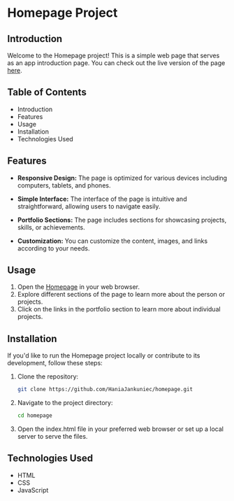 # Homepage Project

## Introduction

Welcome to the Homepage project! This is a simple web page that serves as an app introduction page. You can check out the live version of the page [here](https://haniajankuniec.github.io/homepage/).

## Table of Contents

- Introduction
- Features
- Usage
- Installation
- Technologies Used

## Features

- **Responsive Design:** The page is optimized for various devices including computers, tablets, and phones.

- **Simple Interface:** The interface of the page is intuitive and straightforward, allowing users to navigate easily.

- **Portfolio Sections:** The page includes sections for showcasing projects, skills, or achievements.

- **Customization:** You can customize the content, images, and links according to your needs.

## Usage

1. Open the [Homepage](https://haniajankuniec.github.io/homepage/) in your web browser.
2. Explore different sections of the page to learn more about the person or projects.
3. Click on the links in the portfolio section to learn more about individual projects.

## Installation

If you'd like to run the Homepage project locally or contribute to its development, follow these steps:

1. Clone the repository:

   ```bash
   git clone https://github.com/HaniaJankuniec/homepage.git

2. Navigate to the project directory:

    ```bash
    cd homepage
3. Open the index.html file in your preferred web browser or set up a local server to serve the files.

## Technologies Used
- HTML
- CSS
- JavaScript
